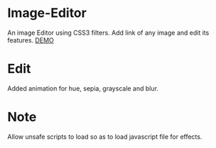 # Image-Editor
An image Editor using CSS3 filters.
Add link of any image and edit its features.
<a href="https://shashankbhat10.github.io/image-editor/"> DEMO </a>

# Edit
Added animation for hue, sepia, grayscale and blur.

# Note
Allow unsafe scripts to load so as to load javascript file for effects.
